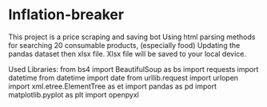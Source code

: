 # Inflation-breaker
This project is a price scraping and saving bot 
Using html parsing methods for searching 20 consumable products, (especially food)
Updating the pandas dataset then xlsx file.
Xlsx file will be saved to your local device.

Used Libraries:
from bs4 import BeautifulSoup as bs
import requests
import datetime
from datetime import date
from urllib.request import urlopen
import xml.etree.ElementTree as et
import pandas as pd
import matplotlib.pyplot as plt
import openpyxl
